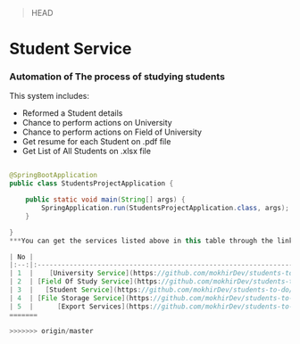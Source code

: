 > HEAD
# Student Service

### Automation of The process of studying students

This system includes:

* Reformed a Student details
* Chance to perform actions on University
* Chance to perform actions on Field of University
* Get resume for each Student on .pdf file
* Get List of All Students on .xlsx file

```java

@SpringBootApplication
public class StudentsProjectApplication {

    public static void main(String[] args) {
        SpringApplication.run(StudentsProjectApplication.class, args);
    }

}
***You can get the services listed above in this table through the links***

| No |                                                                             Services                                                                              | Status |
|:--:|:-----------------------------------------------------------------------------------------------------------------------------------------------------------------:|:------:|
| 1  |    [University Service](https://github.com/mokhirDev/students-to-do/blob/master/src/main/java/com/example/StudentToDo/service/UniversityService.java)      |   ✅    |
| 2  | [Field Of Study Service](https://github.com/mokhirDev/students-to-do/blob/master/src/main/java/com/example/StudentToDo/controller/StudentController.java) |   ✅    |
| 3  |   [Student Service](https://github.com/mokhirDev/students-to-do/blob/master/src/main/java/com/example/StudentToDo/service/StudentService.java)         |   ✅    |
| 4  | [File Storage Service](https://github.com/mokhirDev/students-to-do/blob/master/src/main/java/com/example/StudentToDo/service/NetworkDataService.java)  |   ✅    |
| 5  |      [Export Services](https://github.com/mokhirDev/students-to-do/blob/master/src/main/java/com/example/StudentToDo/service/ImageService.java)       |   ✅    |
=======

>>>>>>> origin/master
